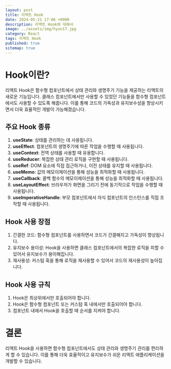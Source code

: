 ```yaml
---
layout: post
title: 리액트 Hook
date: 2024-05-21 17:06 +0900
description: 리액트 Hook에 대해서
image: ../assets/img/hyun17.jpg
category: React
tags: 리액트 Hook
published: true
sitemap: true
---
```


# Hook이란?
리액트 Hook은 함수형 컴포넌트에서 상태 관리와 생명주기 기능을 제공하는 리액트의 새로운 기능입니다. 클래스 컴포넌트에서만 사용할 수 있었던 기능들을 함수형 컴포넌트에서도 사용할 수 있도록 해줍니다. 이를 통해 코드의 가독성과 유지보수성을 향상시키면서 더욱 효율적인 개발이 가능해졌습니다.

## 주요 Hook 종류

1. <strong>useState</strong>: 상태를 관리하는 데 사용됩니다.
2. <strong>useEffect</strong>: 컴포넌트의 생명주기에 따른 작업을 수행할 때 사용됩니다.
3. <strong>useContext</strong>: 전역 상태를 사용할 때 유용합니다.
4. <strong>useReducer</strong>: 복잡한 상태 관리 로직을 구현할 때 사용됩니다.
5. <strong>useRef</strong>: DOM 요소에 직접 접근하거나, 이전 상태를 유지할 때 사용됩니다.
6. <strong>useMemo</strong>: 값의 메모이제이션을 통해 성능을 최적화할 때 사용됩니다.
7. <strong>useCallback</strong>: 콜백 함수의 메모이제이션을 통해 성능을 최적화할 때 사용됩니다.
8. <strong>useLayoutEffect</strong>: 브라우저가 화면을 그리기 전에 동기적으로 작업을 수행할 때 사용됩니다.
9. <strong>useImperativeHandle</strong>: 부모 컴포넌트에서 자식 컴포넌트의 인스턴스를 직접 조작할 때 사용됩니다.

## Hook 사용 장점

1. 간결한 코드: 함수형 컴포넌트를 사용하면서 코드가 간결해지고 가독성이 향상됩니다.
2. 유지보수 용이성: Hook을 사용하면 클래스 컴포넌트에서의 복잡한 로직을 피할 수 있어서 유지보수가 용이해집니다.
3. 재사용성: 커스텀 훅을 통해 로직을 재사용할 수 있어서 코드의 재사용성이 높아집니다.

## Hook 사용 규칙
1. Hook은 최상위에서만 호출되어야 합니다.
2. Hook은 함수형 컴포넌트 또는 커스텀 훅 내에서만 호출되어야 합니다.
3. 컴포넌트 내에서 Hook을 호출할 때 순서를 지켜야 합니다.

# 결론
리액트 Hook을 사용하면 함수형 컴포넌트에서도 상태 관리와 생명주기 관리를 편리하게 할 수 있습니다. 이를 통해 더욱 효율적이고 유지보수가 쉬운 리액트 애플리케이션을 개발할 수 있습니다.